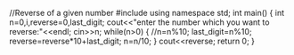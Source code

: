 //Reverse of a given number
#include<iostream>
using namespace std;
int main()
{
	int n=0,i,reverse=0,last_digit;
	cout<<"enter the number which you want to reverse:"<<endl;
	cin>>n;
	while(n>0)
	{
		//n=n%10;
		last_digit=n%10;
		reverse=reverse*10+last_digit;
		n=n/10;
	}
	cout<<reverse;
	return 0;
}
